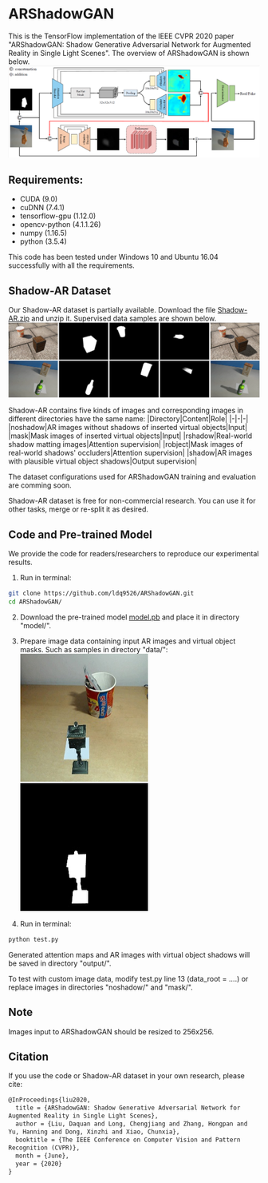 # ARShadowGAN

This is the TensorFlow implementation of the IEEE CVPR 2020 paper "ARShadowGAN: Shadow Generative Adversarial Network for Augmented Reality in Single Light Scenes". The overview of ARShadowGAN is shown below.
![overview](illustration/overview.png)

## Requirements:

* CUDA (9.0)
* cuDNN (7.4.1)
* tensorflow-gpu (1.12.0)
* opencv-python (4.1.1.26)
* numpy (1.16.5)
* python (3.5.4)

This code has been tested under Windows 10 and Ubuntu 16.04 successfully with all the requirements.

## Shadow-AR Dataset

Our Shadow-AR dataset is partially available. Download the file [Shadow-AR.zip](https://drive.google.com/drive/folders/17S9p56iMEd7_l5-ZbNjd7Z3KhiKmW0k_?usp=sharing) and unzip it. Supervised data samples are shown below.
![dataset](illustration/dataset.png)

Shadow-AR contains five kinds of images and corresponding images in different directories have the same name:
|Directory|Content|Role|
|-|-|-|
|noshadow|AR images without shadows of inserted virtual objects|Input|
|mask|Mask images of inserted virtual objects|Input|
|rshadow|Real-world shadow matting images|Attention supervision|
|robject|Mask images of real-world shadows' occluders|Attention supervision|
|shadow|AR images with plausible virtual object shadows|Output supervision|

The dataset configurations used for ARShadowGAN training and evaluation are comming soon.

Shadow-AR dataset is free for non-commercial research. You can use it for other tasks, merge or re-split it as desired.

## Code and Pre-trained Model

We provide the code for readers/researchers to reproduce our experimental results.

1. Run in terminal:
```bash
git clone https://github.com/ldq9526/ARShadowGAN.git
cd ARShadowGAN/
```

2. Download the pre-trained model [model.pb](https://drive.google.com/drive/folders/17S9p56iMEd7_l5-ZbNjd7Z3KhiKmW0k_?usp=sharing) and place it in directory "model/".

3. Prepare image data containing input AR images and virtual object masks. Such as samples in directory "data/":
![](data/noshadow/00716.jpg)![](data/mask/00716.jpg)

4. Run in terminal:
```bash
python test.py
```
Generated attention maps and AR images with virtual object shadows will be saved in directory "output/".

To test with custom image data, modify test.py line 13 (data_root = ....) or replace images in directories "noshadow/" and "mask/".

## Note

Images input to ARShadowGAN should be resized to 256x256.

## Citation
If you use the code or Shadow-AR dataset in your own research, please cite:
```
@InProceedings{liu2020,  
  title = {ARShadowGAN: Shadow Generative Adversarial Network for Augmented Reality in Single Light Scenes},
  author = {Liu, Daquan and Long, Chengjiang and Zhang, Hongpan and Yu, Hanning and Dong, Xinzhi and Xiao, Chunxia},
  booktitle = {The IEEE Conference on Computer Vision and Pattern Recognition (CVPR)},
  month = {June},
  year = {2020}
}
```
